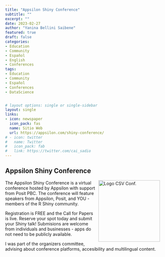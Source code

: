 ```yaml
---
title: "Appsilon Shiny Conference"
subtitle: ""
excerpt: ""
date: 2023-02-27
author: "Yanina Bellini Saibene"
featured: true
draft: false
categories:
- Education
- Community
- Español
- English
- Conferences
tags:
- Education
- Community
- Español
- Conferences
- DataScience


# layout options: single or single-sidebar
layout: single
links:
- icon: newspaper
  icon_pack: fas
  name: Sitio Web
  url: https://appsilon.com/shiny-conference/
# - icon: twitter
#   name: Twitter
#   icon_pack: fab
#   link: https://twitter.com/cai_sadio
---
```



## Appsilon Shiny Conference

<img src='featured.jpg' align="right" height="200" alt='Logo CSV Conf.'/>

The Appsilon Shiny Conference is a virtual conference hosted by Appsilon with support from Posit PBC. The conference will feature speakers from Appsilon, Posit, and YOU - members of the R Shiny community.

Registration is FREE and the Call for Papers is live. Reserve your spot today and submit your Shiny talk! Submisions are welcome from individuals and businesses - apps do not need to be publicly available. 

I was part of the organizers committee, advising about conference platforms, accesibility and multilingual content. 